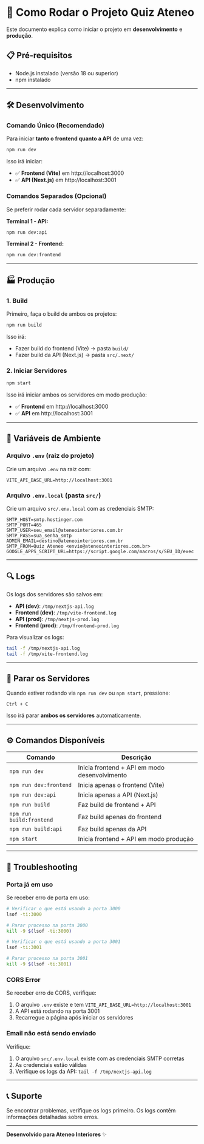 # 🚀 Como Rodar o Projeto Quiz Ateneo

Este documento explica como iniciar o projeto em **desenvolvimento** e **produção**.

## 📋 Pré-requisitos

- Node.js instalado (versão 18 ou superior)
- npm instalado

---

## 🛠️ Desenvolvimento

### Comando Único (Recomendado)

Para iniciar **tanto o frontend quanto a API** de uma vez:

```bash
npm run dev
```

Isso irá iniciar:

- ✅ **Frontend (Vite)** em http://localhost:3000
- ✅ **API (Next.js)** em http://localhost:3001

### Comandos Separados (Opcional)

Se preferir rodar cada servidor separadamente:

**Terminal 1 - API:**

```bash
npm run dev:api
```

**Terminal 2 - Frontend:**

```bash
npm run dev:frontend
```

---

## 🏭 Produção

### 1. Build

Primeiro, faça o build de ambos os projetos:

```bash
npm run build
```

Isso irá:

- Fazer build do frontend (Vite) → pasta `build/`
- Fazer build da API (Next.js) → pasta `src/.next/`

### 2. Iniciar Servidores

```bash
npm start
```

Isso irá iniciar ambos os servidores em modo produção:

- ✅ **Frontend** em http://localhost:3000
- ✅ **API** em http://localhost:3001

---

## 📝 Variáveis de Ambiente

### Arquivo `.env` (raiz do projeto)

Crie um arquivo `.env` na raiz com:

```env
VITE_API_BASE_URL=http://localhost:3001
```

### Arquivo `.env.local` (pasta `src/`)

Crie um arquivo `src/.env.local` com as credenciais SMTP:

```env
SMTP_HOST=smtp.hostinger.com
SMTP_PORT=465
SMTP_USER=seu_email@ateneointeriores.com.br
SMTP_PASS=sua_senha_smtp
ADMIN_EMAIL=destino@ateneointeriores.com.br
SMTP_FROM=Quiz Ateneo <envio@ateneointeriores.com.br>
GOOGLE_APPS_SCRIPT_URL=https://script.google.com/macros/s/SEU_ID/exec
```

---

## 🔍 Logs

Os logs dos servidores são salvos em:

- **API (dev)**: `/tmp/nextjs-api.log`
- **Frontend (dev)**: `/tmp/vite-frontend.log`
- **API (prod)**: `/tmp/nextjs-prod.log`
- **Frontend (prod)**: `/tmp/frontend-prod.log`

Para visualizar os logs:

```bash
tail -f /tmp/nextjs-api.log
tail -f /tmp/vite-frontend.log
```

---

## 🛑 Parar os Servidores

Quando estiver rodando via `npm run dev` ou `npm start`, pressione:

```
Ctrl + C
```

Isso irá parar **ambos os servidores** automaticamente.

---

## ⚙️ Comandos Disponíveis

| Comando                  | Descrição                                     |
| ------------------------ | --------------------------------------------- |
| `npm run dev`            | Inicia frontend + API em modo desenvolvimento |
| `npm run dev:frontend`   | Inicia apenas o frontend (Vite)               |
| `npm run dev:api`        | Inicia apenas a API (Next.js)                 |
| `npm run build`          | Faz build de frontend + API                   |
| `npm run build:frontend` | Faz build apenas do frontend                  |
| `npm run build:api`      | Faz build apenas da API                       |
| `npm start`              | Inicia frontend + API em modo produção        |

---

## 🐛 Troubleshooting

### Porta já em uso

Se receber erro de porta em uso:

```bash
# Verificar o que está usando a porta 3000
lsof -ti:3000

# Parar processo na porta 3000
kill -9 $(lsof -ti:3000)

# Verificar o que está usando a porta 3001
lsof -ti:3001

# Parar processo na porta 3001
kill -9 $(lsof -ti:3001)
```

### CORS Error

Se receber erro de CORS, verifique:

1. O arquivo `.env` existe e tem `VITE_API_BASE_URL=http://localhost:3001`
2. A API está rodando na porta 3001
3. Recarregue a página após iniciar os servidores

### Email não está sendo enviado

Verifique:

1. O arquivo `src/.env.local` existe com as credenciais SMTP corretas
2. As credenciais estão válidas
3. Verifique os logs da API: `tail -f /tmp/nextjs-api.log`

---

## 📞 Suporte

Se encontrar problemas, verifique os logs primeiro. Os logs contêm informações detalhadas sobre erros.

---

**Desenvolvido para Ateneo Interiores** ✨
